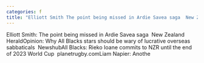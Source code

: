 ```yaml
---
categories: f
title: "Elliott Smith The point being missed in Ardie Savea saga  New Zealand Herald"
---
```

Elliott Smith: The point being missed in Ardie Savea saga&nbsp;&nbsp;New Zealand HeraldOpinion: Why All Blacks stars should be wary of lucrative overseas sabbaticals&nbsp;&nbsp;NewshubAll Blacks: Rieko Ioane commits to NZR until the end of 2023 World Cup&nbsp;&nbsp;planetrugby.comLiam Napier: Anothe